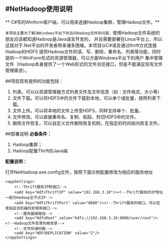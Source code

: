 #NetHadoop使用说明
---
** C#写的Winform客户端，可以用来连接Hadoop集群，管理Hadoop文件。**

`本项目主要为了解决Windows平台下的访问Hadoop文件的问题。`使用Hadoop文件系统的朋友应该都知道Hadoop是Java语言开发的，
并且需要部署在Linux平台上，所以这就对于.Net平台的开发者带来诸多困难。本项目以C#语言通过thrift方式连接Hadoop的HDFS
提供Hadoop文件的读、写、删除、重命名、列表等功能，同时提供一个WinForm形式的资源管理器，可以方面Windows平台下的用户
集中管理文件（Hadoop本身提供了一个Web形式的文件浏览接口，但是不能满足现有文件管理需求）。 

##项目现有提供的功能包括：
  1. 列表。可以以资源管理器方式列表文件及文件信息（如：文件格式、大小等）
  2. 文件下载。可以将HDFS中的文件下载到本地，可以单个或批量，按照列表下载。
  3. 文件上传。可以将本地的文件上传至HDFS，同样支持单个、批量。
  4. 文件修改。可以直接重命名、复制、粘贴、剪切HDFS中的文件。
  5. 删除文件恢复。可以自定义文件删除恢复机制，在指定的时间段内恢复文件。 
  

##部署说明 
**必备条件：**
  1. Hadoop集群；
  2. Hadoop配置Thirft的Java端 
  
**配置说明：**  

打开NetHadoop.exe.config文件，按照下面示例配置修改为相应的服务地址

    <appSettings>
        <!--Thrift服务IP和端口-->
        <add key="HdfsThriftIP" value="192.168.3.10"/><!--Thrift服务的IP地址一般为Hadoop主节点IP-->
        <add key="HdfsThriftPort" value="8888"/><!--Thrift服务的端口，可以任意指定该机器的非使用端口-->
        <!--服务器根路径-->
        <add key="HdfsRoot" value="hdfs://192.168.3.10:9000/user/root"/><!--Hadoop文件目录的根目录-->
        <!--文件存储份数-->
        <add key="HDFSREPLICATION" value="2"/>
    </appSettings>

  
